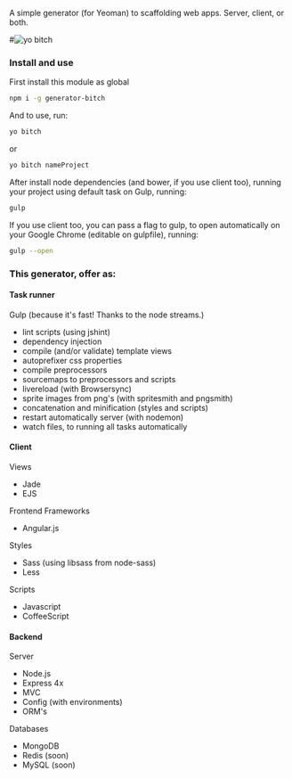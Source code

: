 A simple generator (for Yeoman) to scaffolding web apps. Server, client, or both.

#![yo bitch](https://s-media-cache-ak0.pinimg.com/736x/8e/92/49/8e92494fa649c20fea2cd27de1f4d254.jpg)

### Install and use
First install this module as global
```sh
npm i -g generator-bitch
```

And to use, run:
```sh
yo bitch
```
or
```sh
yo bitch nameProject
```

After install node dependencies (and bower, if you use client too), running your project using default task on Gulp, running:

```sh
gulp
```

If you use client too, you can pass a flag to gulp, to open automatically on your Google Chrome (editable on gulpfile), running:

```sh
gulp --open
```

### This generator, offer as:

#### Task runner
Gulp (because it's fast! Thanks to the node streams.)
- lint scripts (using jshint)
- dependency injection
- compile (and/or validate) template views
- autoprefixer css properties
- compile preprocessors
- sourcemaps to preprocessors and scripts
- livereload (with Browsersync)
- sprite images from png's (with spritesmith and pngsmith)
- concatenation and minification (styles and scripts)
- restart automatically server (with nodemon)
- watch files, to running all tasks automatically

#### Client

Views
- Jade
- EJS

Frontend Frameworks
- Angular.js

Styles
  - Sass (using libsass from node-sass)
  - Less

Scripts
- Javascript
- CoffeeScript


<!-- Tools and frameworks:
- jQuery (2x)
- Angular.js
- Bootstrap
- Foundation -->


#### Backend

Server
- Node.js
- Express 4x
- MVC
- Config (with environments)
- ORM's

Databases
- MongoDB
- Redis (soon)
- MySQL (soon)

